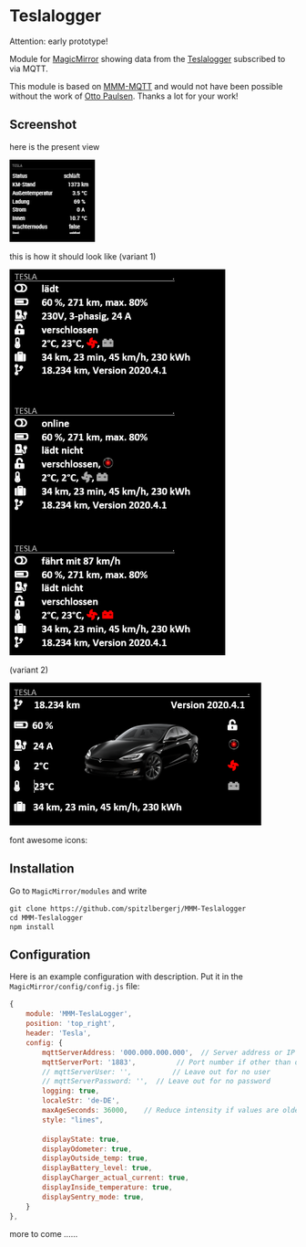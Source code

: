 # Teslalogger

Attention: early prototype!

Module for [MagicMirror](https://github.com/MichMich/MagicMirror/) showing data from the [Teslalogger](https://github.com/bassmaster187/TeslaLogger) subscribed to via MQTT.

This module is based on [MMM-MQTT](https://github.com/ottopaulsen/MMM-MQTT) and would not have been possible without the work of [Otto Paulsen](https://github.com/ottopaulsen). Thanks a lot for your work!

## Screenshot

here is the present view

![Screenshot](img/screenshot-01.jpg)

this is how it should look like (variant 1)

![Screenshot](img/MMM-Teslalogger-target.png)

(variant 2)

![Screenshot](img/MMM-TeslaLogger-target2.png)

font awesome icons:
<i class="fas fa-toggle-off"></i>
<i class="fas fa-battery-three-quarters"></i>
<i class="fas fa-charging-station"></i>
<i class="fas fa-unlock-alt"></i>
<i class="fas fa-thermometer-half"></i>
<i class="fas fa-suitcase"></i>
<i class="fas fa-fan"></i>
<i class="fas fa-car-battery"></i>
<i class="fas fa-code-branch"></i>


## Installation

Go to `MagicMirror/modules` and write

    git clone https://github.com/spitzlbergerj/MMM-Teslalogger
    cd MMM-Teslalogger
    npm install



## Configuration

Here is an example configuration with description. Put it in the `MagicMirror/config/config.js` file:

```javascript
{
    module: 'MMM-TeslaLogger',
    position: 'top_right',
    header: 'Tesla',
    config: {
        mqttServerAddress: '000.000.000.000',  // Server address or IP address
        mqttServerPort: '1883',          // Port number if other than default
        // mqttServerUser: '',          // Leave out for no user
        // mqttServerPassword: '',  // Leave out for no password
        logging: true,
		localeStr: 'de-DE',
        maxAgeSeconds: 36000,    // Reduce intensity if values are older
		style: "lines",

        displayState: true,
        displayOdometer: true,
        displayOutside_temp: true,
        displayBattery_level: true,
        displayCharger_actual_current: true,
        displayInside_temperature: true,
        displaySentry_mode: true,
    }
},
```

more to come ......




